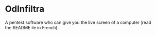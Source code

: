 # OdInfiltra
A pentest software who can give you the live screen of a computer (read the README ile in French).
